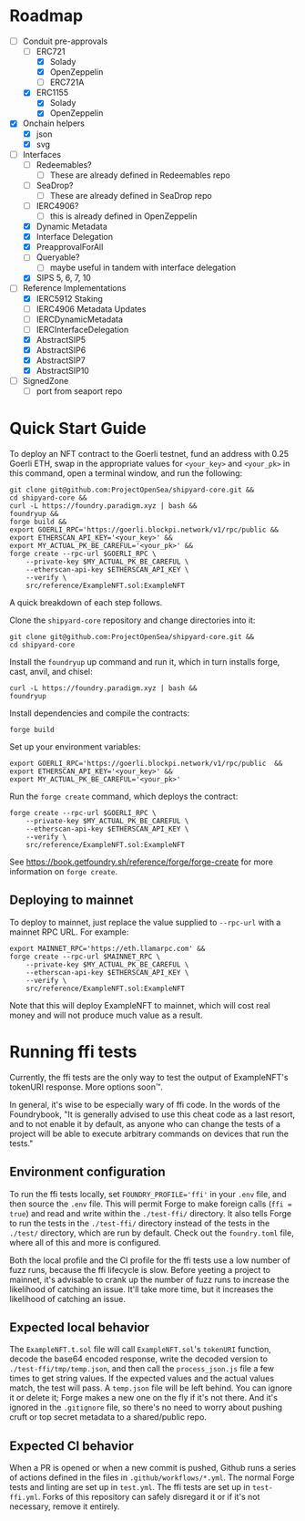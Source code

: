 # Roadmap

-   [ ] Conduit pre-approvals
    -   [ ] ERC721
        -   [x] Solady
        -   [x] OpenZeppelin
        -   [ ] ERC721A
    -   [x] ERC1155
        -   [x] Solady
        -   [x] OpenZeppelin
-   [x] Onchain helpers
    -   [x] json
    -   [x] svg
-   [ ] Interfaces
    -   [ ] Redeemables?
        -   [ ] These are already defined in Redeemables repo
    -   [ ] SeaDrop?
        -   [ ] These are already defined in SeaDrop repo
    -   [ ] IERC4906?
        -   [ ] this is already defined in OpenZeppelin
    -   [x] Dynamic Metadata
    -   [x] Interface Delegation
    -   [x] PreapprovalForAll
    -   [ ] Queryable?
        -   [ ] maybe useful in tandem with interface delegation
    -   [x] SIPS 5, 6, 7, 10
-   [ ] Reference Implementations
    -   [x] IERC5912 Staking
    -   [ ] IERC4906 Metadata Updates
    -   [ ] IERCDynamicMetadata
    -   [ ] IERCInterfaceDelegation
    -   [x] AbstractSIP5
    -   [x] AbstractSIP6
    -   [x] AbstractSIP7
    -   [x] AbstractSIP10
-   [ ] SignedZone
    -   [ ] port from seaport repo

# Quick Start Guide

To deploy an NFT contract to the Goerli testnet, fund an address with 0.25 Goerli ETH, swap in the appropriate values for `<your_key>` and `<your_pk>` in this command, open a terminal window, and run the following:

```
git clone git@github.com:ProjectOpenSea/shipyard-core.git &&
cd shipyard-core &&
curl -L https://foundry.paradigm.xyz | bash &&
foundryup &&
forge build &&
export GOERLI_RPC='https://goerli.blockpi.network/v1/rpc/public &&
export ETHERSCAN_API_KEY='<your_key>' &&
export MY_ACTUAL_PK_BE_CAREFUL='<your_pk>' &&
forge create --rpc-url $GOERLI_RPC \
    --private-key $MY_ACTUAL_PK_BE_CAREFUL \
    --etherscan-api-key $ETHERSCAN_API_KEY \
    --verify \
    src/reference/ExampleNFT.sol:ExampleNFT
```

A quick breakdown of each step follows.

Clone the `shipyard-core` repository and change directories into it:
```
git clone git@github.com:ProjectOpenSea/shipyard-core.git &&
cd shipyard-core
```

Install the `foundryup` up command and run it, which in turn installs forge, cast, anvil, and chisel:
```
curl -L https://foundry.paradigm.xyz | bash &&
foundryup
```

Install dependencies and compile the contracts:
```
forge build
```

Set up your environment variables:
```
export GOERLI_RPC='https://goerli.blockpi.network/v1/rpc/public	 &&
export ETHERSCAN_API_KEY='<your_key>' &&
export MY_ACTUAL_PK_BE_CAREFUL='<your_pk>'
```

Run the `forge create` command, which deploys the contract:
```
forge create --rpc-url $GOERLI_RPC \
    --private-key $MY_ACTUAL_PK_BE_CAREFUL \
    --etherscan-api-key $ETHERSCAN_API_KEY \
    --verify \
    src/reference/ExampleNFT.sol:ExampleNFT
```

See https://book.getfoundry.sh/reference/forge/forge-create for more information on `forge create`.

## Deploying to mainnet

To deploy to mainnet, just replace the value supplied to `--rpc-url` with a mainnet RPC URL. For example:

```
export MAINNET_RPC='https://eth.llamarpc.com' &&
forge create --rpc-url $MAINNET_RPC \
    --private-key $MY_ACTUAL_PK_BE_CAREFUL \
    --etherscan-api-key $ETHERSCAN_API_KEY \
    --verify \
    src/reference/ExampleNFT.sol:ExampleNFT
```

Note that this will deploy ExampleNFT to mainnet, which will cost real money and will not produce much value as a result.

# Running ffi tests

Currently, the ffi tests are the only way to test the output of ExampleNFT's tokenURI response. More options soon™.

In general, it's wise to be especially wary of ffi code. In the words of the Foundrybook, "It is generally advised to use this cheat code as a last resort, and to not enable it by default, as anyone who can change the tests of a project will be able to execute arbitrary commands on devices that run the tests."

## Environment configuration

To run the ffi tests locally, set `FOUNDRY_PROFILE='ffi'` in your `.env` file, and then source the `.env` file. This will permit Forge to make foreign calls (`ffi = true`) and read and write within the `./test-ffi/` directory. It also tells Forge to run the tests in the `./test-ffi/` directory instead of the tests in the `./test/` directory, which are run by default. Check out the `foundry.toml` file, where all of this and more is configured.

Both the local profile and the CI profile for the ffi tests use a low number of fuzz runs, because the ffi lifecycle is slow. Before yeeting a project to mainnet, it's advisable to crank up the number of fuzz runs to increase the likelihood of catching an issue. It'll take more time, but it increases the likelihood of catching an issue.

## Expected local behavior

The `ExampleNFT.t.sol` file will call `ExampleNFT.sol`'s `tokenURI` function, decode the base64 encoded response, write the decoded version to `./test-ffi/tmp/temp.json`, and then call the `process_json.js` file a few times to get string values. If the expected values and the actual values match, the test will pass. A `temp.json` file will be left behind. You can ignore it or delete it; Forge makes a new one on the fly if it's not there. And it's ignored in the `.gitignore` file, so there's no need to worry about pushing cruft or top secret metadata to a shared/public repo.

## Expected CI behavior

When a PR is opened or when a new commit is pushed, Github runs a series of actions defined in the files in `.github/workflows/*.yml`. The normal Forge tests and linting are set up in `test.yml`. The ffi tests are set up in `test-ffi.yml`. Forks of this repository can safely disregard it or if it's not necessary, remove it entirely.